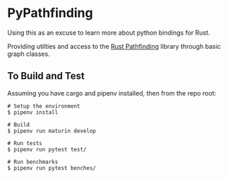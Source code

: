 # PyPathfinding

Using this as an excuse to learn more about python bindings for Rust.

Providing utilties and access to the [Rust Pathfinding](https://github.com/evenfurther/pathfinding) library through basic graph classes.

## To Build and Test

Assuming you have cargo and pipenv installed, then from the repo root:

```
# Setup the environment
$ pipenv install

# Build
$ pipenv run maturin develop

# Run tests
$ pipenv run pytest test/

# Run benchmarks
$ pipenv run pytest benches/
```
